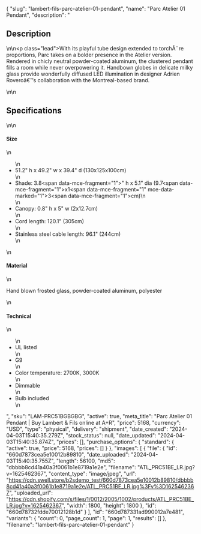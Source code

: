 {
  "slug": "lambert-fils-parc-atelier-01-pendant",
  "name": "Parc Atelier 01 Pendant",
  "description": "<h2>Description</h2>\n<!-- split -->\n<p class=\"lead\">With its playful tube design extended to torchÃ¨re proportions, Parc takes on a bolder presence in the Atelier version. Rendered in chicly neutral powder-coated aluminum, the clustered pendant fills a room while never overpowering it. Handbown globes in delicate milky glass provide wonderfully diffused LED illumination in designer Adrien Roveroâ€™s collaboration with the Montreal-based brand.   </p>\n<!-- split -->\n<h2>Specifications</h2>\n<!-- split -->\n<h4>Size</h4>\n<ul>\n<li>51.2\" h x 49.2\" w x 39.4\" d (130x125x100cm)</li>\n<li>Shade: 3.8<span data-mce-fragment=\"1\">\" h x 5.1\" dia (9.7</span><span data-mce-fragment=\"1\">x1</span><span data-mce-fragment=\"1\" mce-data-marked=\"1\">3</span><span data-mce-fragment=\"1\">cm)</span>\n</li>\n<li>Canopy: 0.8\" h x 5\" w (2x12.7cm)</li>\n<li>Cord length: 120.1\" (305cm)</li>\n<li>Stainless steel cable length: 96.1\" (244cm)</li>\n</ul>\n<h4>Material</h4>\n<p>Hand blown frosted glass, powder-coated aluminum, polyester</p>\n<h4>Technical</h4>\n<ul>\n<li>UL listed</li>\n<li>G9</li>\n<li>Color temperature: 2700K, 3000K</li>\n<li>Dimmable</li>\n<li>Bulb included</li>\n</ul>",
  "sku": "LAM-PRC51BGBGBG",
  "active": true,
  "meta_title": "Parc Atelier 01 Pendant | Buy Lambert & Fils online at A+R",
  "price": 5168,
  "currency": "USD",
  "type": "physical",
  "delivery": "shipment",
  "date_created": "2024-04-03T15:40:35.279Z",
  "stock_status": null,
  "date_updated": "2024-04-03T15:40:35.874Z",
  "prices": [],
  "purchase_options": {
    "standard": {
      "active": true,
      "price": 5168,
      "prices": []
    }
  },
  "images": [
    {
      "file": {
        "id": "660d7873cea5e10012b89810",
        "date_uploaded": "2024-04-03T15:40:35.755Z",
        "length": 56100,
        "md5": "dbbbb8cd41a40a3f0061b1e8719a1e2e",
        "filename": "ATL_PRC51BE_LR.jpg?v=1625462367",
        "content_type": "image/jpeg",
        "url": "https://cdn.swell.store/b2sdemo_test/660d7873cea5e10012b89810/dbbbb8cd41a40a3f0061b1e8719a1e2e/ATL_PRC51BE_LR.jpg%3Fv%3D1625462367",
        "uploaded_url": "https://cdn.shopify.com/s/files/1/0012/2005/1002/products/ATL_PRC51BE_LR.jpg?v=1625462367",
        "width": 1800,
        "height": 1800
      },
      "id": "660d78732fdde70012128b1d"
    }
  ],
  "id": "660d787331ad990012a7e481",
  "variants": {
    "count": 0,
    "page_count": 1,
    "page": 1,
    "results": []
  },
  "filename": "lambert-fils-parc-atelier-01-pendant"
}